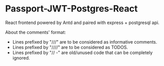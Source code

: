 # Passport-JWT-Postgres-React

React frontend powered by Antd and paired with express + postgresql api.

About the comments' format:
  - Lines prefixed by "///" are to be considered as informative comments.
  - Lines prefixed by "////" are to be considered as TODOS.
  - Lines prefixed by "// -" are old/unused code that can be completely ignored.
